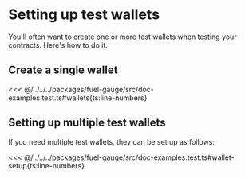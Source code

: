 # Setting up test wallets

You'll often want to create one or more test wallets when testing your contracts. Here's how to do it.

## Create a single wallet

<<< @/../../../packages/fuel-gauge/src/doc-examples.test.ts#wallets{ts:line-numbers}

## Setting up multiple test wallets

If you need multiple test wallets, they can be set up as follows:

<<< @/../../../packages/fuel-gauge/src/doc-examples.test.ts#wallet-setup{ts:line-numbers}
